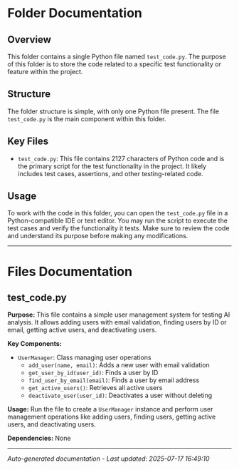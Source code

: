 # Folder Documentation

## Overview
This folder contains a single Python file named `test_code.py`. The purpose of this folder is to store the code related to a specific test functionality or feature within the project.

## Structure
The folder structure is simple, with only one Python file present. The file `test_code.py` is the main component within this folder.

## Key Files
- `test_code.py`: This file contains 2127 characters of Python code and is the primary script for the test functionality in the project. It likely includes test cases, assertions, and other testing-related code.

## Usage
To work with the code in this folder, you can open the `test_code.py` file in a Python-compatible IDE or text editor. You may run the script to execute the test cases and verify the functionality it tests. Make sure to review the code and understand its purpose before making any modifications.

---

# Files Documentation

## test_code.py

**Purpose:** This file contains a simple user management system for testing AI analysis. It allows adding users with email validation, finding users by ID or email, getting active users, and deactivating users.

**Key Components:**
- `UserManager`: Class managing user operations
  - `add_user(name, email)`: Adds a new user with email validation
  - `get_user_by_id(user_id)`: Finds a user by ID
  - `find_user_by_email(email)`: Finds a user by email address
  - `get_active_users()`: Retrieves all active users
  - `deactivate_user(user_id)`: Deactivates a user without deleting

**Usage:** Run the file to create a `UserManager` instance and perform user management operations like adding users, finding users, getting active users, and deactivating users.

**Dependencies:** None

---
*Auto-generated documentation - Last updated: 2025-07-17 16:49:10*
